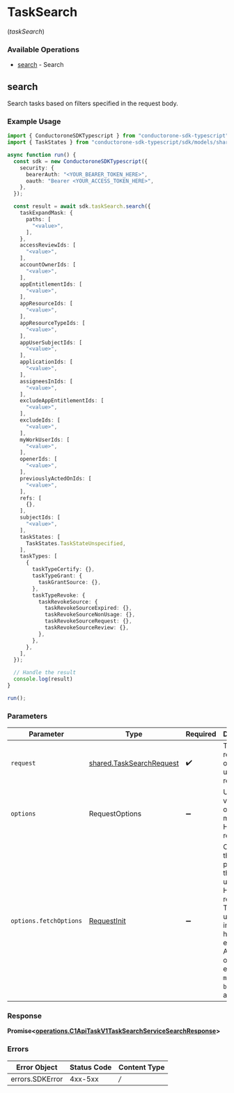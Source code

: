# TaskSearch
(*taskSearch*)

### Available Operations

* [search](#search) - Search

## search

Search tasks based on filters specified in the request body.

### Example Usage

```typescript
import { ConductoroneSDKTypescript } from "conductorone-sdk-typescript";
import { TaskStates } from "conductorone-sdk-typescript/sdk/models/shared";

async function run() {
  const sdk = new ConductoroneSDKTypescript({
    security: {
      bearerAuth: "<YOUR_BEARER_TOKEN_HERE>",
      oauth: "Bearer <YOUR_ACCESS_TOKEN_HERE>",
    },
  });

  const result = await sdk.taskSearch.search({
    taskExpandMask: {
      paths: [
        "<value>",
      ],
    },
    accessReviewIds: [
      "<value>",
    ],
    accountOwnerIds: [
      "<value>",
    ],
    appEntitlementIds: [
      "<value>",
    ],
    appResourceIds: [
      "<value>",
    ],
    appResourceTypeIds: [
      "<value>",
    ],
    appUserSubjectIds: [
      "<value>",
    ],
    applicationIds: [
      "<value>",
    ],
    assigneesInIds: [
      "<value>",
    ],
    excludeAppEntitlementIds: [
      "<value>",
    ],
    excludeIds: [
      "<value>",
    ],
    myWorkUserIds: [
      "<value>",
    ],
    openerIds: [
      "<value>",
    ],
    previouslyActedOnIds: [
      "<value>",
    ],
    refs: [
      {},
    ],
    subjectIds: [
      "<value>",
    ],
    taskStates: [
      TaskStates.TaskStateUnspecified,
    ],
    taskTypes: [
      {
        taskTypeCertify: {},
        taskTypeGrant: {
          taskGrantSource: {},
        },
        taskTypeRevoke: {
          taskRevokeSource: {
            taskRevokeSourceExpired: {},
            taskRevokeSourceNonUsage: {},
            taskRevokeSourceRequest: {},
            taskRevokeSourceReview: {},
          },
        },
      },
    ],
  });

  // Handle the result
  console.log(result)
}

run();
```

### Parameters

| Parameter                                                                                                                                                                      | Type                                                                                                                                                                           | Required                                                                                                                                                                       | Description                                                                                                                                                                    |
| ------------------------------------------------------------------------------------------------------------------------------------------------------------------------------ | ------------------------------------------------------------------------------------------------------------------------------------------------------------------------------ | ------------------------------------------------------------------------------------------------------------------------------------------------------------------------------ | ------------------------------------------------------------------------------------------------------------------------------------------------------------------------------ |
| `request`                                                                                                                                                                      | [shared.TaskSearchRequest](../../sdk/models/shared/tasksearchrequest.md)                                                                                                       | :heavy_check_mark:                                                                                                                                                             | The request object to use for the request.                                                                                                                                     |
| `options`                                                                                                                                                                      | RequestOptions                                                                                                                                                                 | :heavy_minus_sign:                                                                                                                                                             | Used to set various options for making HTTP requests.                                                                                                                          |
| `options.fetchOptions`                                                                                                                                                         | [RequestInit](https://developer.mozilla.org/en-US/docs/Web/API/Request/Request#options)                                                                                        | :heavy_minus_sign:                                                                                                                                                             | Options that are passed to the underlying HTTP request. This can be used to inject extra headers for examples. All `Request` options, except `method` and `body`, are allowed. |


### Response

**Promise<[operations.C1ApiTaskV1TaskSearchServiceSearchResponse](../../sdk/models/operations/c1apitaskv1tasksearchservicesearchresponse.md)>**
### Errors

| Error Object    | Status Code     | Content Type    |
| --------------- | --------------- | --------------- |
| errors.SDKError | 4xx-5xx         | */*             |
